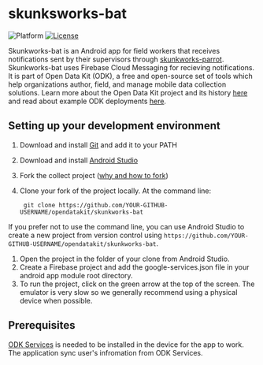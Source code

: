 # skunksworks-bat
![Platform](https://img.shields.io/badge/platform-Android-blue.svg)
[![License](https://img.shields.io/badge/license-Apache%202.0-blue.svg)](https://opensource.org/licenses/Apache-2.0)

Skunkworks-bat is an Android app for field workers that receives notifications sent by their supervisors through [skunkworks-parrot](https://github.com/opendatakit/skunkworks-parrot). Skunkworks-bat uses Firebase Cloud Messaging for recieving notifications. It is part of Open Data Kit (ODK), a free and open-source set of tools which help organizations author, field, and manage mobile data collection solutions. Learn more about the Open Data Kit project and its history [here](https://opendatakit.org/about/) and read about example ODK deployments [here](https://opendatakit.org/about/deployments/).


## Setting up your development environment

1. Download and install [Git](https://git-scm.com/downloads) and add it to your PATH

1. Download and install [Android Studio](https://developer.android.com/studio/index.html) 

1. Fork the collect project ([why and how to fork](https://help.github.com/articles/fork-a-repo/))

1. Clone your fork of the project locally. At the command line:

        git clone https://github.com/YOUR-GITHUB-USERNAME/opendatakit/skunkworks-bat

 If you prefer not to use the command line, you can use Android Studio to create a new project from version control using `https://github.com/YOUR-GITHUB-USERNAME/opendatakit/skunkworks-bat`. 

1. Open the project in the folder of your clone from Android Studio. 
2. Create a Firebase project and add the google-services.json file in your android app module root directory.
3. To run the project, click on the green arrow at the top of the screen. The emulator is very slow so we generally recommend using a physical device when possible.

## Prerequisites

[ODK Services](https://github.com/opendatakit/services) is needed to be installed in the device for the app to work. The application sync user's infromation from ODK Services.
